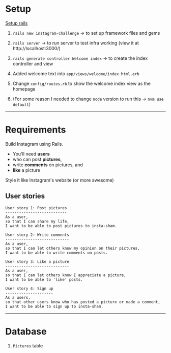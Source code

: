 # Setup

[Setup rails](https://guides.rubyonrails.org/getting_started.html)

1. `rails new instagram-challenge` -> to set up framework files and gems

2. `rails server` -> to run server to test infra working (view it at http://localhost:3000/)

3. `rails generate controller Welcome index` -> to create the index controller and view

4. Added welcome text into `app/views/welcome/index.html.erb`

5. Change `config/routes.rb` to show the welcome index view as the homepage

6. (For some reason I needed to change `node` version to run this -> `nvm use default`)

------

# Requirements

Build Instagram using Rails.

- You'll need **users**
- who can post **pictures**,
- write **comments** on pictures, and
- **like** a picture

Style it like Instagram's website (or more awesome)


## User stories

```
User story 1: Post pictures
---------------------------
As a user,
so that I can share my life,
I want to be able to post pictures to insta-sham.
```

```
User story 2: Write comments
----------------------------
As a user,
so that I can let others know my opinion on their pictures,
I want to be able to write comments on posts.
```

```
User story 3: Like a picture
----------------------------
As a user,
so that I can let others know I appreciate a picture,
I want to be able to 'like' posts.
```

```
User story 4: Sign up
---------------------
As a users,
so that other users know who has posted a picture or made a comment,
I want to be able to sign up to insta-sham.
```

------

# Database

1. `Pictures` table

